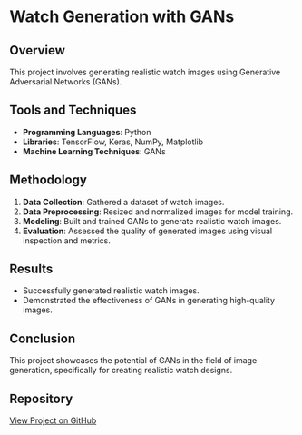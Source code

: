 # Watch Generation with GANs

## Overview
This project involves generating realistic watch images using Generative Adversarial Networks (GANs).

## Tools and Techniques
- **Programming Languages**: Python
- **Libraries**: TensorFlow, Keras, NumPy, Matplotlib
- **Machine Learning Techniques**: GANs

## Methodology
1. **Data Collection**: Gathered a dataset of watch images.
2. **Data Preprocessing**: Resized and normalized images for model training.
3. **Modeling**: Built and trained GANs to generate realistic watch images.
4. **Evaluation**: Assessed the quality of generated images using visual inspection and metrics.

## Results
- Successfully generated realistic watch images.
- Demonstrated the effectiveness of GANs in generating high-quality images.

## Conclusion
This project showcases the potential of GANs in the field of image generation, specifically for creating realistic watch designs.

## Repository
[View Project on GitHub](https://github.com/Amarho98/Portfolio/blob/main/Watch_generation_with_GANs/GAN_Watch_Research.ipynb)

